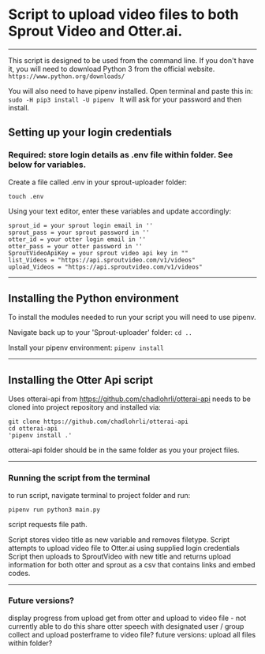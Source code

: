 # Script to upload video files to both Sprout Video and Otter.ai.

---

This script is designed to be used from the command line. 
If you don't have it, you will need to download Python 3 from the official website.
`https://www.python.org/downloads/`

You will also need to have pipenv installed. Open terminal and paste this in:
`sudo -H pip3 install -U pipenv `
It will ask for your password and then install.

## Setting up your login credentials
### Required: store login details as .env file within folder. See below for variables.

Create a file called .env in your sprout-uploader folder:
```
touch .env
```

Using your text editor, enter these variables and update accordingly: 

``` 
sprout_id = your sprout login email in ''
sprout_pass = your sprout password in ''
otter_id = your otter login email in ''
otter_pass = your otter password in ''
SproutVideoApiKey = your sprout video api key in ""
list_Videos = "https://api.sproutvideo.com/v1/videos"
upload_Videos = "https://api.sproutvideo.com/v1/videos" 
```


---
## Installing the Python environment

To install the modules needed to run your script you will need to use pipenv.

Navigate back up to your 'Sprout-uploader' folder:
`cd ..`

Install your pipenv environment:
`pipenv install`

---

## Installing the Otter Api script

Uses otterai-api from https://github.com/chadlohrli/otterai-api
needs to be cloned into project repository and installed via:

```
git clone https://github.com/chadlohrli/otterai-api
cd otterai-api
'pipenv install .'
```

otterai-api folder should be in the same folder as you your project files.

---

###  Running the script from the terminal

to run script, navigate terminal to project folder and run:
```
pipenv run python3 main.py
```

script requests file path.

Script stores video title as new variable and removes filetype.
Script attempts to upload video file to Otter.ai using supplied login credentials
Script then uploads to SproutVideo with new title and returns upload information for both otter and sprout as a csv that contains links and embed codes.

---
### Future versions?

display progress from upload
get from otter and upload to video file - not currently able to do this
share otter speech with designated user / group 
collect and upload posterframe to video file?
future versions: upload all files within folder?
